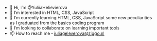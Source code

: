 - 👋 Hi, I’m @YuliiaHelievierova
- 👀 I’m interested in HTML, CSS, JavaScript
- 🌱 I’m currently learning HTML, CSS, JavaScript some new peculiarities as I graduated from the basics coding program
- 💞️ I’m looking to collaborate on learning important tools
- 📫 How to reach me - juliageleverova@ziggo.nl

<!---
YuliiaHelievierova/YuliiaHelievierova is a ✨ special ✨ repository because its `README.md` (this file) appears on your GitHub profile.
You can click the Preview link to take a look at your changes.
--->
